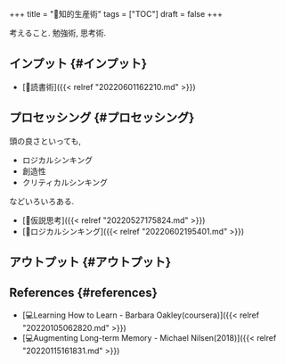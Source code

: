 +++
title = "📁知的生産術"
tags = ["TOC"]
draft = false
+++

考えること. 勉強術, 思考術.


## インプット {#インプット}

-   [📝読書術]({{< relref "20220601162210.md" >}})


## プロセッシング {#プロセッシング}

頭の良さといっても,

-   ロジカルシンキング
-   創造性
-   クリティカルシンキング

などいろいろある.

-   [📝仮説思考]({{< relref "20220527175824.md" >}})
-   [📝ロジカルシンキング]({{< relref "20220602195401.md" >}})


## アウトプット {#アウトプット}


## References {#references}

-   [💻Learning How to Learn - Barbara Oakley(coursera)]({{< relref "20220105062820.md" >}})
-   [💻Augmenting Long-term Memory - Michael Nilsen(2018)]({{< relref "20220115161831.md" >}})
